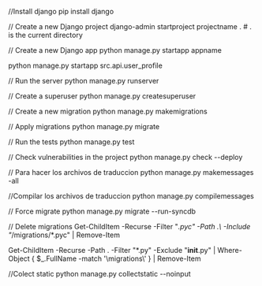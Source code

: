 //Install django
pip install django

// Create a new Django project
django-admin startproject projectname . # . is the current directory

// Create a new Django app
python manage.py startapp appname

python manage.py startapp src.api.user_profile

// Run the server
python manage.py runserver

// Create a superuser
python manage.py createsuperuser

// Create a new migration
python manage.py makemigrations


// Apply migrations
python manage.py migrate

// Run the tests
python manage.py test

// Check vulnerabilities in the project
python manage.py check --deploy


// Para hacer los archivos de traduccion
python manage.py makemessages -all

//Compilar los archivos de traduccion
python manage.py compilemessages


// Force migrate
python manage.py migrate --run-syncdb


// Delete migrations
Get-ChildItem -Recurse -Filter "*.pyc" -Path .\ -Include "*/migrations/*.pyc" | Remove-Item


Get-ChildItem -Recurse -Path . -Filter "*.py" -Exclude "__init__.py" | Where-Object { $_.FullName -match '\\migrations\\' } | Remove-Item


//Colect static
python manage.py collectstatic --noinput
